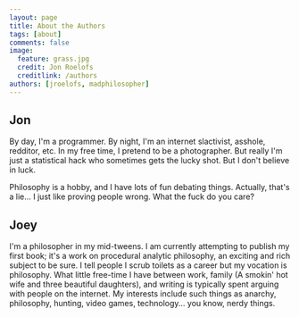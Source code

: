 ```yaml
---
layout: page
title: About the Authors
tags: [about]
comments: false
image:
  feature: grass.jpg
  credit: Jon Roelofs
  creditlink: /authors
authors: [jroelofs, madphilosopher]
---
```


## Jon

By day, I'm a programmer. By night, I'm an internet slactivist, asshole, redditor, etc. In my free time, I pretend to be a photographer. But really I'm just a statistical hack who sometimes gets the lucky shot. But I don't believe in luck.

Philosophy is a hobby, and I have lots of fun debating things. Actually, that's a lie... I just like proving people wrong. What the fuck do you care?

## Joey

I'm a philosopher in my mid-tweens.  I am currently attempting to publish my first book; it's a work on procedural analytic philosophy, an exciting and rich subject to be sure.  I tell people I scrub toilets as a career but my vocation is philosophy.  What little free-time I have between work, family (A smokin' hot wife and three beautiful daughters), and writing is typically spent arguing with people on the internet.  My interests include such things as anarchy, philosophy, hunting, video games, technology... you know, nerdy things.

